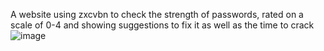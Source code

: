 A website using zxcvbn to check the strength of passwords, rated on a scale of 0-4 and showing suggestions to fix it as well as the time to crack
![image](https://user-images.githubusercontent.com/50123021/206679568-baac0dc5-2b7b-402e-9e0a-b5ba48d3db75.png)

